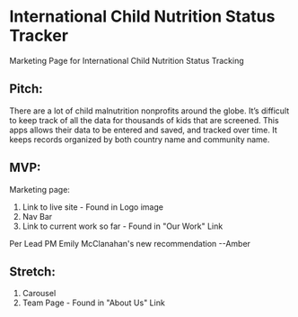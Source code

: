 # International Child Nutrition Status Tracker
Marketing Page for International Child Nutrition Status Tracking

## Pitch: 
There are a lot of child malnutrition nonprofits around the globe. It’s difficult to keep track of all the data for thousands of kids that are screened. This apps allows their data to be entered and saved, and tracked over time. It keeps records organized by both country name and community name.  

## MVP: 
Marketing page:
1.  Link to live site - Found in Logo image
2.  Nav Bar
3.  Link to current work so far - Found in "Our Work" Link


Per Lead PM Emily McClanahan's new recommendation --Amber

## Stretch: 
1. Carousel 
2. Team Page - Found in "About Us" Link

